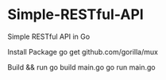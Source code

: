# Simple-RESTful-API
Simple RESTful API in Go

Install Package
go get github.com/gorilla/mux

Build && run
go build main.go
go run main.go

